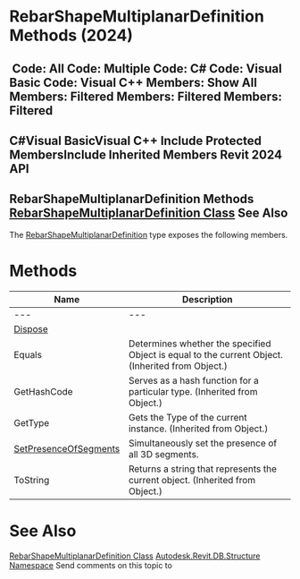 # RebarShapeMultiplanarDefinition Methods (2024)

﻿
 Code: All Code: Multiple Code: C# Code: Visual Basic Code: Visual C++  Members: Show All Members: Filtered Members: Filtered Members: Filtered   
---  
C#Visual BasicVisual C++
Include Protected MembersInclude Inherited Members
Revit 2024 API  
---  
RebarShapeMultiplanarDefinition Methods  
[RebarShapeMultiplanarDefinition Class](47a3135c-ce53-c041-f551-0795767eaa41.md "RebarShapeMultiplanarDefinition Class") See Also  
---  
The [RebarShapeMultiplanarDefinition](47a3135c-ce53-c041-f551-0795767eaa41.md "RebarShapeMultiplanarDefinition Class") type exposes the following members.
# Methods
| Name | Description |
| --- | --- |
| --- | --- | --- |
| [Dispose](67cfc0fe-aa04-4801-86dd-131b115671c7.md "Dispose Method") |
| Equals | Determines whether the specified Object is equal to the current Object. (Inherited from Object.) |
| GetHashCode | Serves as a hash function for a particular type.  (Inherited from Object.) |
| GetType | Gets the Type of the current instance. (Inherited from Object.) |
| [SetPresenceOfSegments](bf3d88bc-f9a7-e224-bfd7-e04f75f4d38f.md "SetPresenceOfSegments Method") | Simultaneously set the presence of all 3D segments. |
| ToString | Returns a string that represents the current object. (Inherited from Object.) |

# See Also
[RebarShapeMultiplanarDefinition Class](47a3135c-ce53-c041-f551-0795767eaa41.md "RebarShapeMultiplanarDefinition Class")
[Autodesk.Revit.DB.Structure Namespace](d586b341-f687-9d90-e96d-255806b7d4fc.md "Autodesk.Revit.DB.Structure Namespace")
Send comments on this topic to 
